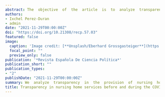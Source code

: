 ```yaml
---
abstract: The  objective  of  the  article  is  to  analyze  transparency  in  the  provision  of  nursing  home  services  towards  beneficiaries.  To  do  this,  we  identify  three  policy  dimensions  and  their  specific  elements,  what  allow  us  to  assess  transparency  in  the  implementation  of  these  services.  The  article  develops  and  empirically  tests  an  analytical  framework  to  assess  the  transparency of elderly care services in Spain. On the one hand, we examine the extent to which nursing home service providers (both public and private) are obliged to supply information  about  their  performance.  We  analyze  the  formal  obligations  for  both  public  and  private facilities in the seventeen autonomous communities (ACs). On the other hand, we examine the content of the messages posted on Twitter by the three biggest business associ-ations  of  the  sector  in  Spain,  namely,  Business  Federation  of  Assistance  for  Dependents  (Federación Empresarial de la Dependencia), Association of Dependency Services Compa-nies  (Asociación  de  Empresas  de  Servicios  para  la  Dependencia),  and  Business  Circle  of  Caring for People (Círculo Empresarial de Atención a las Personas), in order to determine whether transparency is a concern for the industry regardless of the regulatory requirements faced by direct service providers.
authors: 
- Ixchel Perez-Duran
- admin
date: "2021-11-29T00:00:00Z"
doi: "https://doi.org/10.21308/recp.57.03"
featured: false
image:
  caption: 'Image credit: [**Unsplash/Eberhard Grossgasteiger**](https://unsplash.com/photos/iIFLDQmXPiw)'
  focal_point: ""
  preview_only: false
publication: '*Revista Española De Ciencia Política*'
publication_short: ""
publication_types:
- "2"
publishDate: "2021-11-29T00:00:00Z"
summary: We  analyze  transparency  in  the  provision  of  nursing  home  services and test an analytic framework using a mixed-methods approach. 
title: Transparency in nursing home services before and during the COVID-19 pandemic in Spain
---
```

